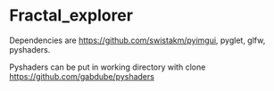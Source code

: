 # Fractal_explorer

Dependencies are https://github.com/swistakm/pyimgui, pyglet, glfw, pyshaders.


Pyshaders can be put in working directory with clone https://github.com/gabdube/pyshaders

